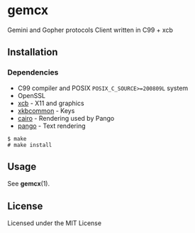 # gemcx
Gemini and Gopher protocols Client written in C99 + xcb

## Installation
### Dependencies
* C99 compiler and POSIX `POSIX_C_SOURCE>=200809L` system
* OpenSSL
* [xcb](https://xcb.freedesktop.org/) - X11 and graphics
* [xkbcommon](https://xkbcommon.org/) - Keys
* [cairo](https://www.cairographics.org/) - Rendering used by Pango
* [pango](https://pango.gnome.org/) - Text rendering

```
$ make
# make install
```

## Usage
See **gemcx**(1).

## License
Licensed under the MIT License


